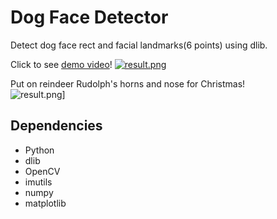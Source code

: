 # Dog Face Detector

Detect dog face rect and facial landmarks(6 points) using dlib.

Click to see [demo video](https://youtu.be/yRH5by6IiEE)!
[![result.png](https://github.com/kairess/dog_face_detector/raw/master/img/18_out.jpg)](https://youtu.be/yRH5by6IiEE)  

Put on reindeer Rudolph's horns and nose for Christmas!  
![result.png](https://github.com/kairess/dog_face_detector/raw/master/img/18_out2.jpg)]  


## Dependencies
- Python
- dlib
- OpenCV
- imutils
- numpy
- matplotlib
